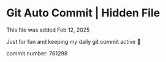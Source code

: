 # Git Auto Commit | Hidden File

This file was added Feb 12, 2025

Just for fun and keeping my daily git commit active 🤪

commit number: 761298

